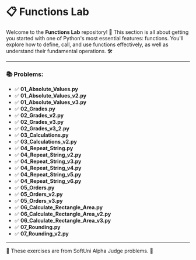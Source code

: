 # 📋 Functions Lab

Welcome to the **Functions Lab** repository! 🚀
This section is all about getting you started with one of Python's most essential features: functions. You'll explore how to define, call, and use functions effectively, as well as understand their fundamental operations. 🛠️

---

### 📚 Problems:

- ✅ **01_Absolute_Values.py**
- ✅ **01_Absolute_Values_v2.py**
- ✅ **01_Absolute_Values_v3.py**
- ✅ **02_Grades.py**
- ✅ **02_Grades_v2.py**
- ✅ **02_Grades_v3.py**
- ✅ **02_Grades_v3_2.py**
- ✅ **03_Calculations.py**
- ✅ **03_Calculations_v2.py**
- ✅ **04_Repeat_String.py**
- ✅ **04_Repeat_String_v2.py**
- ✅ **04_Repeat_String_v3.py**
- ✅ **04_Repeat_String_v4.py**
- ✅ **04_Repeat_String_v5.py**
- ✅ **04_Repeat_String_v6.py**
- ✅ **05_Orders.py**
- ✅ **05_Orders_v2.py**
- ✅ **05_Orders_v3.py**
- ✅ **06_Calculate_Rectangle_Area.py**
- ✅ **06_Calculate_Rectangle_Area_v2.py**
- ✅ **06_Calculate_Rectangle_Area_v3.py**
- ✅ **07_Rounding.py**
- ✅ **07_Rounding_v2.py**

---

🚀 These exercises are from SoftUni Alpha Judge problems. 👋

